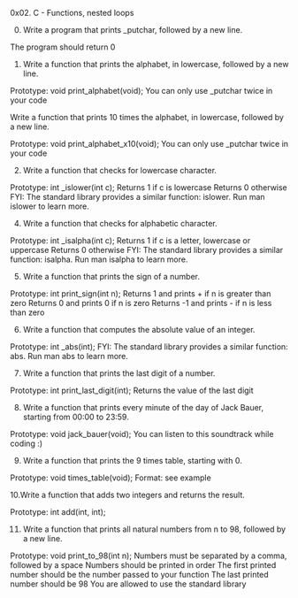 0x02. C - Functions, nested loops


0. Write a program that prints _putchar, followed by a new line.

The program should return 0



1. Write a function that prints the alphabet, in lowercase, followed by a new line.

Prototype: void print_alphabet(void);
You can only use _putchar twice in your code



Write a function that prints 10 times the alphabet, in lowercase, followed by a new line.

Prototype: void print_alphabet_x10(void);
You can only use _putchar twice in your code


2. Write a function that checks for lowercase character.

Prototype: int _islower(int c);
Returns 1 if c is lowercase
Returns 0 otherwise
FYI: The standard library provides a similar function: islower. Run man islower to learn more.



4. Write a function that checks for alphabetic character.

Prototype: int _isalpha(int c);
Returns 1 if c is a letter, lowercase or uppercase
Returns 0 otherwise
FYI: The standard library provides a similar function: isalpha. Run man isalpha to learn more.



5. Write a function that prints the sign of a number.

Prototype: int print_sign(int n);
Returns 1 and prints + if n is greater than zero
Returns 0 and prints 0 if n is zero
Returns -1 and prints - if n is less than zero


6. Write a function that computes the absolute value of an integer.

Prototype: int _abs(int);
FYI: The standard library provides a similar function: abs. Run man abs to learn more.

7. Write a function that prints the last digit of a number.

Prototype: int print_last_digit(int);
Returns the value of the last digit


8. Write a function that prints every minute of the day of Jack Bauer, starting from 00:00 to 23:59.

Prototype: void jack_bauer(void);
You can listen to this soundtrack while coding :)


9. Write a function that prints the 9 times table, starting with 0.

Prototype: void times_table(void);
Format: see example



10.Write a function that adds two integers and returns the result.

Prototype: int add(int, int);




11. Write a function that prints all natural numbers from n to 98, followed by a new line.

Prototype: void print_to_98(int n);
Numbers must be separated by a comma, followed by a space
Numbers should be printed in order
The first printed number should be the number passed to your function
The last printed number should be 98
You are allowed to use the standard library

